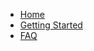 * [Home](/ "Stable Diffusion Web UI docker for Intel Arc")
* [Getting Started](/getting-started "Getting Started with SD.Next Docker")
* [FAQ](/faq "Frequently Asked Questions")
